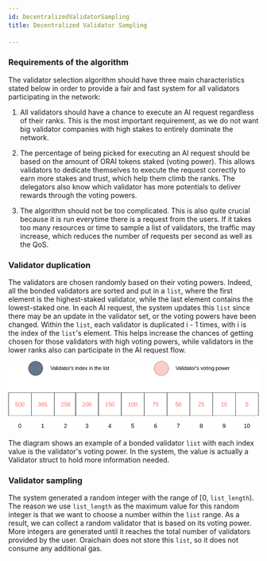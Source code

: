 ```yaml
---
id: DecentralizedValidatorSampling
title: Decentralized Validator Sampling

---
```


### Requirements of the algorithm

The validator selection algorithm should have three main characteristics stated below in order to provide a fair and fast system for all validators participating in the network:

1. All validators should have a chance to execute an AI request regardless of their ranks. This is the most important requirement, as we do not want big validator companies with high stakes to entirely dominate the network. 

2. The percentage of being picked for executing an AI request should be based on the amount of ORAI tokens staked (voting power). This allows validators to dedicate themselves to execute the request correctly to earn more stakes and trust, which help them climb the ranks. The delegators also know which validator has more potentials to deliver rewards through the voting powers.

3. The algorithm should not be too complicated. This is also quite crucial because it is run everytime there is a request from the users. If it takes too many resources or time to sample a list of validators, the traffic may increase, which reduces the number of requests per second as well as the QoS.

### Validator duplication

The validators are chosen randomly based on their voting powers. Indeed, all the bonded validators are sorted and put in a ```list```, where the first element is the highest-staked validator, while the last element contains the lowest-staked one. In each AI request, the system updates this ```list``` since there may be an update in the validator set, or the voting powers have been changed. Within the ```list```, each validator is duplicated i - 1 times, with i is the index of the ```list```'s element. This helps increase the chances of getting chosen for those validators with high voting powers, while validators in the lower ranks also can participate in the AI request flow.

![Validator duplication diagram](./../static/img/sorted_val_list.png)

The diagram shows an example of a bonded validator ```list``` with each index value is the validator's voting power. In the system, the value is actually a Validator struct to hold more information needed.  

### Validator sampling

The system generated a random integer with the range of [0, ```list_length```). The reason we use ```list_length``` as the maximum value for this random integer is that we want to choose a number within the ```list``` range. As a result, we can collect a random validator that is based on its voting power. More integers are generated until it reaches the total number of validators provided by the user. Oraichain does not store this ```list```, so it does not consume any additional gas.

<!-- ---
id: DecentralizedValidatorSampling
title: Decentralized Validator Sampling

---

The validators are chosen in turns based on their voting powers. Each validator has a turn point, which is increased after every newly committed block. A validator with a high voting power will have its point increased faster than other validators with lower voting powers. As a result, validators with a large amount of stakes will have more turns of running oracle scripts and collecting rewards. The top k-validators that has the highest turn points with k is the number of validators given by users will execute the oracle scripts before reseting those points to zero.

However, there is a maximum value of how fast the turn point can increase after each successful block. This prevents large staked validators to entirely dominate the queue and give validators with low tokens staked a better chance to execute the scripts. -->
